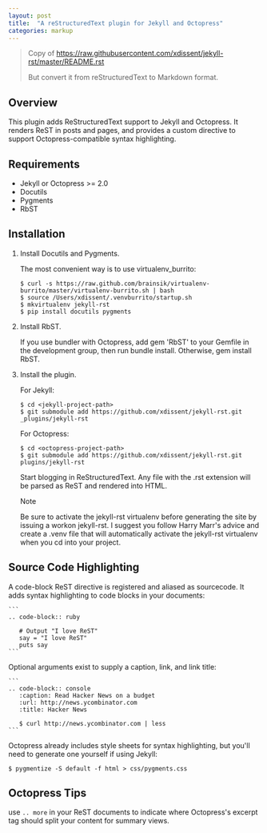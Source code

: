 ```yaml
---
layout: post
title:  "A reStructuredText plugin for Jekyll and Octopress"
categories: markup
---
```


> Copy of https://raw.githubusercontent.com/xdissent/jekyll-rst/master/README.rst
>
> But convert it from reStructuredText to Markdown format.


## Overview

This plugin adds ReStructuredText support to Jekyll and Octopress. It renders ReST in posts and pages, and provides a custom directive to support Octopress-compatible syntax highlighting.

## Requirements

- Jekyll or Octopress >= 2.0
- Docutils
- Pygments
- RbST

## Installation

1. Install Docutils and Pygments.

   The most convenient way is to use virtualenv_burrito:

   ```
   $ curl -s https://raw.github.com/brainsik/virtualenv-burrito/master/virtualenv-burrito.sh | bash
   $ source /Users/xdissent/.venvburrito/startup.sh
   $ mkvirtualenv jekyll-rst
   $ pip install docutils pygments
   ```

2. Install RbST.

   If you use bundler with Octopress, add gem 'RbST' to your Gemfile in the development group, then run bundle install. Otherwise, gem install RbST.

3. Install the plugin.

   For Jekyll:

   ```
   $ cd <jekyll-project-path>
   $ git submodule add https://github.com/xdissent/jekyll-rst.git _plugins/jekyll-rst
   ```

   For Octopress:

   ```
   $ cd <octopress-project-path>
   $ git submodule add https://github.com/xdissent/jekyll-rst.git plugins/jekyll-rst
   ```

   Start blogging in ReStructuredText. Any file with the .rst extension will be parsed as ReST and rendered into HTML.

   Note

   Be sure to activate the jekyll-rst virtualenv before generating the site by issuing a workon jekyll-rst. I suggest you follow Harry Marr's advice and create a .venv file that will automatically activate the jekyll-rst virtualenv when you cd into your project.

## Source Code Highlighting

A code-block ReST directive is registered and aliased as sourcecode. It adds syntax highlighting to code blocks in your documents:

	```
	.. code-block:: ruby

	   # Output "I love ReST"
	   say = "I love ReST"
	   puts say
	```

Optional arguments exist to supply a caption, link, and link title:

	```
	.. code-block:: console
	   :caption: Read Hacker News on a budget
	   :url: http://news.ycombinator.com
	   :title: Hacker News

	   $ curl http://news.ycombinator.com | less
	```

Octopress already includes style sheets for syntax highlighting, but you'll need to generate one yourself if using Jekyll:

```
$ pygmentize -S default -f html > css/pygments.css
```

## Octopress Tips

use `.. more` in your ReST documents to indicate where Octopress's excerpt tag should split your content for summary views.

